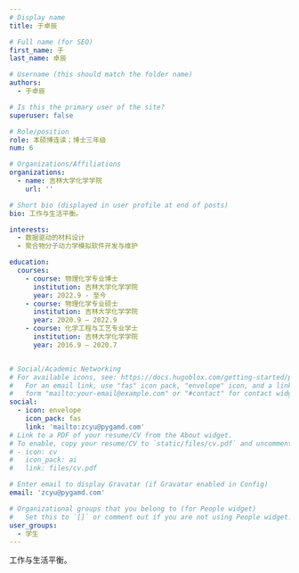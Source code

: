 ```yaml
---
# Display name
title: 于卓辰

# Full name (for SEO)
first_name: 于
last_name: 卓辰

# Username (this should match the folder name)
authors:
  - 于卓辰

# Is this the primary user of the site?
superuser: false

# Role/position
role: 本硕博连读；博士三年级
num: 6

# Organizations/Affiliations
organizations:
  - name: 吉林大学化学学院
    url: ''

# Short bio (displayed in user profile at end of posts)
bio: 工作与生活平衡。

interests:
  - 数据驱动的材料设计
  - 聚合物分子动力学模拟软件开发与维护

education:
  courses:
    - course: 物理化学专业博⼠
      institution: 吉林⼤学化学学院
      year: 2022.9 - ⾄今
    - course: 物理化学专业硕士
      institution: 吉林⼤学化学学院
      year: 2020.9 – 2022.9
    - course: 化学⼯程与⼯艺专业学⼠
      institution: 吉林⼤学化学学院
      year: 2016.9 – 2020.7


# Social/Academic Networking
# For available icons, see: https://docs.hugoblox.com/getting-started/page-builder/#icons
#   For an email link, use "fas" icon pack, "envelope" icon, and a link in the
#   form "mailto:your-email@example.com" or "#contact" for contact widget.
social:
  - icon: envelope
    icon_pack: fas
    link: 'mailto:zcyu@pygamd.com'
# Link to a PDF of your resume/CV from the About widget.
# To enable, copy your resume/CV to `static/files/cv.pdf` and uncomment the lines below.
# - icon: cv
#   icon_pack: ai
#   link: files/cv.pdf

# Enter email to display Gravatar (if Gravatar enabled in Config)
email: 'zcyu@pygamd.com'

# Organizational groups that you belong to (for People widget)
#   Set this to `[]` or comment out if you are not using People widget.
user_groups:
  - 学生
---
```


工作与生活平衡。
